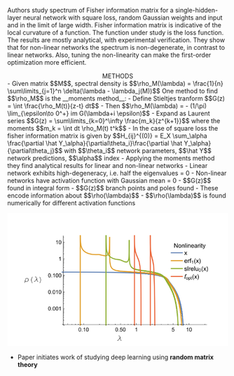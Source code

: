 Authors study spectrum of Fisher information matrix for a single-hidden-layer neural network with square loss, random Gaussian weights and input and in the limit of large width. Fisher information matrix is indicative of the local curvature of a function. The function under study is the loss function. The results are mostly analytical, with experimental verification. They show that for non-linear networks the spectrum is non-degenerate, in contrast to linear networks. Also, tuning the non-linearity can make the first-order optimization more efficient.

<center>METHODS</center>
- Given matrix $$M$$, spectral density is $$\rho_M(\lambda) = \frac{1}{n} \sum\limits_{j=1}^n \delta(\lambda - \lambda_j(M))$$
One method to find $$\rho_M$$ is the __moments method__:
  - Define Stieltjes tranform $$G(z) = \int \frac{\rho_M(t)}{z-t} dt$$
  - Then $$\rho_M(\lambda) = - (1/\pi) \lim_{\epsilon\to 0^+} im G(\lambda+i \epsilon)$$
  - Expand as Laurent series $$G(z) = \sum\limits_{k=0}^\infty \frac{m_k}{z^{k+1}}$$
  where the moments $$m_k = \int dt \rho_M(t) t^k$$
- In the case of square loss the fisher information matrix is given by
$$H_{ij}^{(0)} = E_X \sum_\alpha \frac{\partial \hat Y_\alpha}{\partial\theta_i}\frac{\partial \hat Y_\alpha}{\partial\theta_j}$$
with $$\theta_i$$ network parameters, $$\hat Y$$ network predictions, $$\alpha$$ index
- Applying the moments method they find analytical results for  linear and non-linear networks
- Linear network exhibits high-degeneracy, i.e. half the eigenvalues = 0
- Non-linear networks have activation function with Gaussian mean = 0
  - $$G(z)$$ found in integral form
  - $$G(z)$$ branch points and poles found
  - These encode information about $$\rho(\lambda)$$
  - $$\rho(\lambda)$$ is found numerically for different activation functions
  
![spectral_densities](./assets/images/pennington_1.png)

- Paper initiates work of studying deep learning using __random matrix theory__
